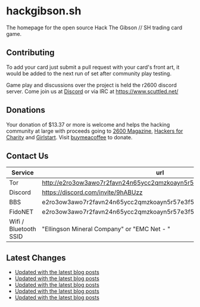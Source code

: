 # hackgibson.sh
The homepage for the open source Hack The Gibson // SH trading card game.


## Contributing

To add your card just submit a pull request with your card's front art, it would be added to the next run of set after community play testing.

Game play and discussions over the project is held the r2600 discord server. Come join us at [Discord](https://discord.com/invite/9hABUzz) or via IRC at https://www.scuttled.net/


## Donations

Your donation of $13.37 or more is welcome and helps the hacking community at large with proceeds going to [2600 Magazine](https://2600.com/), [Hackers for Charity](https://hackersforcharity.org) and [Girlstart](https://girlstart.org).  Visit [buymeacoffee](https://www.buymeacoffee.com/hackgibson.sh) to donate.


## Contact Us

Service | url
-|-
Tor | http://e2ro3ow3awo7r2favn24n65ycc2qmzkoayn5r57e3f56nvjwdcgg32ad.onion
Discord | https://discord.com/invite/9hABUzz
BBS | e2ro3ow3awo7r2favn24n65ycc2qmzkoayn5r57e3f56nvjwdcgg32ad.onion:23
FidoNET | e2ro3ow3awo7r2favn24n65ycc2qmzkoayn5r57e3f56nvjwdcgg32ad.onion:24554
Wifi / Bluetooth SSID | "Ellingson Mineral Company" or "EMC Net - <fidonet address>"

## Latest Changes
<!-- BLOG-POST-LIST:START -->
- [Updated with the latest blog posts](https://github.com/DFW2600/hackgibson.sh/commit/615b7558e50d740da1312d3250c3c55254e0e2a8)
- [Updated with the latest blog posts](https://github.com/DFW2600/hackgibson.sh/commit/7c6746f542b55d75c276bd9a7f1107d57e23df06)
- [Updated with the latest blog posts](https://github.com/DFW2600/hackgibson.sh/commit/c6ea5b46cb4ec74a9db284df204a6592f682bfe9)
- [Updated with the latest blog posts](https://github.com/DFW2600/hackgibson.sh/commit/81f1525f535977581c5642ddd4786da1bc715a39)
- [Updated with the latest blog posts](https://github.com/DFW2600/hackgibson.sh/commit/40772fa7a704624c809ea0dcad9c7b194a4dff36)
<!-- BLOG-POST-LIST:END -->

